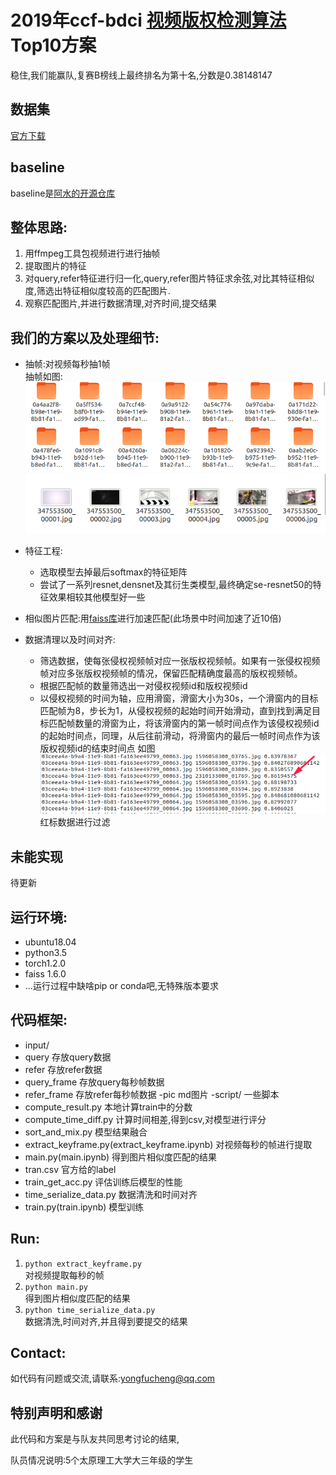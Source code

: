 # 2019年ccf-bdci [视频版权检测算法](https://www.datafountain.cn/competitions/354) Top10方案

稳住,我们能赢队,复赛B榜线上最终排名为第十名,分数是0.38148147

## 数据集
[官方下载](https://www.datafountain.cn/competitions/354/datasets)  
## baseline
baseline是[阿水的开源仓库](https://github.com/finlay-liu/kaggle_public/tree/master/CCF2019-%E8%A7%86%E9%A2%91%E7%89%88%E6%9D%83%E6%A3%80%E6%B5%8B%E7%AE%97%E6%B3%95)

## 整体思路:
1. 用ffmpeg工具包视频进行进行抽帧
2. 提取图片的特征
3. 对query,refer特征进行归一化,query,refer图片特征求余弦,对比其特征相似度,筛选出特征相似度较高的匹配图片.
4. 观察匹配图片,并进行数据清理,对齐时间,提交结果

## 我们的方案以及处理细节:  
- 抽帧:对视频每秒抽1帧  
抽帧如图:  
![](./pic/1.png)
![](./pic/2.png)  
- 特征工程:
  - 选取模型去掉最后softmax的特征矩阵
  - 尝试了一系列resnet,densnet及其衍生类模型,最终确定se-resnet50的特征效果相较其他模型好一些
- 相似图片匹配:用[faiss库](https://github.com/facebookresearch/faiss)进行加速匹配(此场景中时间加速了近10倍)
- 数据清理以及时间对齐:

  - 筛选数据，使每张侵权视频帧对应一张版权视频帧。如果有一张侵权视频帧对应多张版权视频帧的情况，保留匹配精确度最高的版权视频帧。
  - 根据匹配帧的数量筛选出一对侵权视频id和版权视频id
  - 以侵权视频的时间为轴，应用滑窗，滑窗大小为30s，一个滑窗内的目标匹配帧为8，步长为1，从侵权视频的起始时间开始滑动，直到找到满足目标匹配帧数量的滑窗为止，将该滑窗内的第一帧时间点作为该侵权视频id的起始时间点，同理，从后往前滑动，将滑窗内的最后一帧时间点作为该版权视频id的结束时间点
 如图![](./pic/3.png)  
 红标数据进行过滤





 ## 未能实现
   待更新

## 运行环境:
- ubuntu18.04
- python3.5
- torch1.2.0
- faiss 1.6.0
- ...运行过程中缺啥pip or conda吧,无特殊版本要求

## 代码框架:
- input/
 - query 存放query数据
 - refer  存放refer数据
 - query_frame 存放query每秒帧数据
 - refer_frame 存放refer每秒帧数据
-pic md图片
-script/  一些脚本
 - compute_result.py 本地计算train中的分数
 - compute_time_diff.py 计算时间相差,得到csv,对模型进行评分
 - sort_and_mix.py 模型结果融合
- extract_keyframe.py(extract_keyframe.ipynb) 对视频每秒的帧进行提取
- main.py(main.ipynb) 得到图片相似度匹配的结果
- tran.csv 官方给的label
- train_get_acc.py   评估训练后模型的性能
- time_serialize_data.py 数据清洗和时间对齐
- train.py(train.ipynb) 模型训练

## Run:
1. `python extract_keyframe.py`  
对视频提取每秒的帧
2. `python main.py`  
得到图片相似度匹配的结果
3. `python time_serialize_data.py`  
数据清洗,时间对齐,并且得到要提交的结果

## Contact:
如代码有问题或交流,请联系:yongfucheng@qq.com


## 特别声明和感谢
此代码和方案是与队友共同思考讨论的结果,

队员情况说明:5个太原理工大学大三年级的学生
